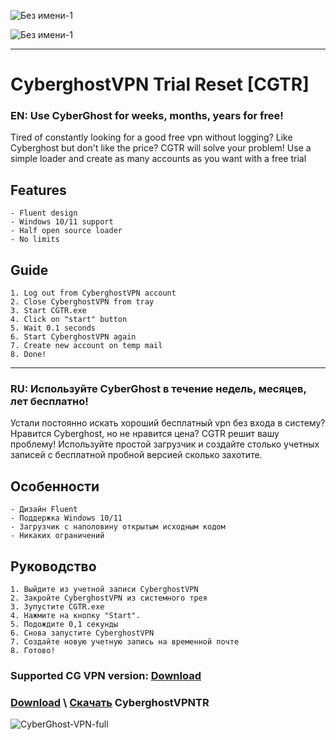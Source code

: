 ![Без имени-1](https://user-images.githubusercontent.com/38760591/142047366-5f68fabb-e078-41cb-8908-968af8292340.png)


![Без имени-1](https://user-images.githubusercontent.com/38760591/142048472-89000d11-99f5-4c1a-8c04-cc4a9789ac52.png)

______

# CyberghostVPN Trial Reset [CGTR]
### EN: Use CyberGhost for weeks, months, years for free!

Tired of constantly looking for a good free vpn without logging? 
Like Cyberghost but don't like the price? 
CGTR will solve your problem!
Use a simple loader and create as many accounts as you want with a free trial

## **Features**
```
- Fluent design
- Windows 10/11 support
- Half open source loader
- No limits
```
## **Guide**
```
1. Log out from CyberghostVPN account
2. Close CyberghostVPN from tray
3. Start CGTR.exe
4. Click on "start" button
5. Wait 0.1 seconds
6. Start CyberghostVPN again
7. Create new account on temp mail
8. Done!
```
_______

### RU: Используйте CyberGhost в течение недель, месяцев, лет бесплатно!

Устали постоянно искать хороший бесплатный vpn без входа в систему? 
Нравится Cyberghost, но не нравится цена? 
CGTR решит вашу проблему!
Используйте простой загрузчик и создайте столько учетных записей с бесплатной пробной версией сколько захотите.

## **Особенности**
```
- Дизайн Fluent
- Поддержка Windows 10/11
- Загрузчик с наполовину открытым исходным кодом
- Никаких ограничений
```
## **Руководство**
```
1. Выйдите из учетной записи CyberghostVPN
2. Закройте CyberghostVPN из системного трея
3. Зупустите CGTR.exe
4. Нажмите на кнопку "Start".
5. Подождите 0,1 секунды
6. Снова запустите CyberghostVPN
7. Создайте новую учетную запись на временной почте
8. Готово!
```

### Supported CG VPN version: [Download](https://www.cyberghostvpn.com/en_US/vpn-free-trial)
### [Download](https://github.com/Tinkott/CyberGhost-Trial-Reset/files/7554048/CGTR_win.zip) \ [Скачать](https://github.com/Tinkott/CyberGhost-Trial-Reset/files/7554048/CGTR_win.zip) CyberghostVPNTR
![CyberGhost-VPN-full](https://user-images.githubusercontent.com/38760591/142192451-041d9a12-3683-45df-af55-f75c97ce7669.jpg)
